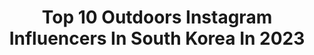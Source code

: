 ---
title: Top 10 Outdoors Instagram Influencers In South Korea In 2023
description: >-
  Find top outdoors Instagram influencers in South Korea in 2023. Most popular hashtags: #outdoorsis #outdoor #leki #outdoorlife.
platform: Instagram
hits: 27
text_top: See the top-rated Instagram accounts on inBeat.
text_bottom: Our platform has 27 Instagram influencers like this in South Korea for you to connect with.
profiles:
  - username: "seulowlee"
    fullname: >-
      Seulgi Lee
    bio: >-
      아웃씨 🌿 mountfulness
    location: "South Korea"
    followers: 16262
    engagement: 892
    commentsToLikes: 0.035149
    id: ck5zybynu9lsh0i14774sssfz
    verified: false
    hashtags: "#outdoorlife, #leki, #outdoorsis, #outdoorresearch"
  - username: "outdoor_young"
    fullname: >-
      gayoung | 아웃씨 /산에서 힐링
    bio: >-
      mountains × photography × travel fall in love with mountain💕 너도 타보면 알게될거야🤘 RE:FIND CUBE Ambassador KASK&KOO Ambassador
    location: "South Korea"
    followers: 17097
    engagement: 1253
    commentsToLikes: 0.024992
    id: ck5zybzkj9ltq0i14103mrxd8
    verified: false
    hashtags: "#koo, #hiking, #outdoorsis, #zv1white"
  - username: "gold.shin"
    fullname: >-
      Gold.Shin
    bio: >-
      #러프네이쳐. #와일드캠핑. #밴라이프. #신혼일기.
    location: "South Korea"
    followers: 8900
    engagement: 926
    commentsToLikes: 0.016813
    id: ck5hnslsyobkr0i11wuj744ct
    verified: false
    hashtags: "#bornfire, #outdoor, #goout, #vancamping"
  - username: "samaralee_etcetc"
    fullname: >-
      Samara Lee - Official Account
    bio: >-
      Actor/SAG/Model/♓️/Korean Food Lover/ 🎥 Annabelle Creation/Comes Home/Concussion/Indivisible/Last Witch Hunter & more (Acc Managed By Mom)
    location: "South Korea"
    followers: 15954
    engagement: 807
    commentsToLikes: 0.032962
    id: ck0w2zuawqxgz0i19p98osggl
    verified: false
    hashtags: "#yummy, #melaniemartinez, #samaralee, #nightime"
  - username: "rider_joohyun"
    fullname: >-
      업힐마녀(주현)💕
    bio: >-
      Amateur Cyclist (for 7 years)🚴🏻‍♀️ - 2018 화악산힐크라임대회 3위🥉 - 2016/2018 백두대간그란폰도 6위/9위 - 현) smithkorea ambassador
    location: "South Korea"
    followers: 16677
    engagement: 524
    commentsToLikes: 0.040836
    id: ck9wexvszmcbr0j78kawcsrbf
    verified: false
    hashtags: "#roadbike, #cyclingstyle, #cyclingapparel, #cyclingtrip"
  - username: "shinmincheol"
    fullname: >-
      미르메 신민철
    bio: >-
      🥋 Shin MinCheol | 05.Sep.1986 미르메 | @mirme_taekwondo Master 레드불 | @redbull Athlete 아드레날린 | @adrenalineworldwide Athlete 무토 | @mooto_global Sponsorship
    location: "South Korea"
    followers: 209355
    engagement: 366
    commentsToLikes: 0.009824
    id: ck0udewzvj1d10i191bzzoqxx
    verified: true
    hashtags: "#mirme, #kick, #redbull, #btwist"
  - username: "lovelyn210"
    fullname: >-
      남궁하린💞 운동하는스포츠아나운서
    bio: >-
      🇰🇷아나운서/ 배우/ 러너🏃‍♀️/ 모델 Sports reporter/ Runner/Model/Actor My YouTube Cafe ASMR👇 새영상
    location: "South Korea"
    followers: 12388
    engagement: 721
    commentsToLikes: 0.052708
    id: ck5hntkhnod7v0i11vvfxkcyr
    verified: false
    hashtags: "#runstagram, #trailrunning, #runninggirl, #snow"
  - username: "adventuresof_solynoah"
    fullname: >-
      Sol y Noah
    bio: >-
      Adventure seeking, outdoor exploring, nature loving siblings. Currently exploring South Korea. Sibling OOTD~Reels SOL & NOAH are 🇰🇷 🇺🇸 🇬🇹
    location: "South Korea"
    followers: 7984
    engagement: 685
    commentsToLikes: 0.137320
    id: ck6u6ehumf4u10j71c8olyd7v
    verified: false
    hashtags: "#momentsinmotherhood, #capturingmoments, #mihija, #misolecito"
  - username: "i_m_fe"
    fullname: >-
      :"(
    bio: >-
      DM & AD
    location: "South Korea"
    followers: 81699
    engagement: 357
    commentsToLikes: 0.047830
    id: ck14ki1d6plhh0i196m1fhn8s
    verified: false
    hashtags: "#tempusstudio, #211, #tempus, #tonywack"
  - username: "swk8910"
    fullname: >-
      Sarah🌹
    bio: >-
      🇰🇷 Korean adoptee 💙 🏳️‍🌈 Queer & proud 🔆 📍Published model ❌ 🌏 6/7 continents traveled ✈️ 💃🏻 Argentine Tango dancer 🌹 📚 B.A., Psychology 📖
    location: "South Korea"
    followers: 2962
    engagement: 976
    commentsToLikes: 0.296777
    id: ck15qv3gf4sco0i19s8hacxqy
    verified: false
    hashtags: "#portraitphotography, #pschallenge, #bravopost, #creativision"
---